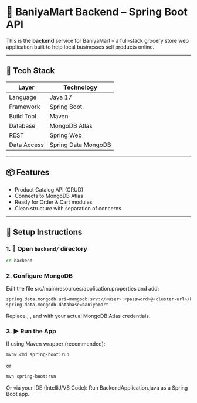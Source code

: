 # 🧠 BaniyaMart Backend – Spring Boot API

This is the **backend** service for BaniyaMart – a full-stack grocery store web application built to help local businesses sell products online.

---

## 🚀 Tech Stack

| Layer       | Technology          |
| ----------- | ------------------- |
| Language    | Java 17             |
| Framework   | Spring Boot         |
| Build Tool  | Maven               |
| Database    | MongoDB Atlas       |
| REST        | Spring Web          |
| Data Access | Spring Data MongoDB |

---

## 📦 Features

- Product Catalog API (CRUD)
- Connects to MongoDB Atlas
- Ready for Order & Cart modules
- Clean structure with separation of concerns

---

## 🔧 Setup Instructions

### 1. 📁 Open `backend/` directory

```bash
cd backend
```

### 2. Configure MongoDB

Edit the file src/main/resources/application.properties and add:

```bash
spring.data.mongodb.uri=mongodb+srv://<user>:<password>@<cluster-url>/baniyamart?retryWrites=true&w=majority
spring.data.mongodb.database=baniyamart
```

Replace <user>, <password>, and <cluster-url> with your actual MongoDB Atlas credentials.

### 3. ▶️ Run the App

If using Maven wrapper (recommended):

```bash
mvnw.cmd spring-boot:run
```

or

```bash
mvn spring-boot:run

```

Or via your IDE (IntelliJ/VS Code):
Run BackendApplication.java as a Spring Boot app.
